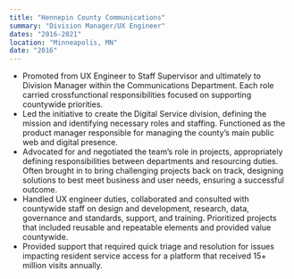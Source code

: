 ```yaml
---
title: "Hennepin County Communications"
summary: "Division Manager/UX Engineer"
dates: "2016-2021"
location: "Minneapolis, MN"
date: "2016"
---
```

- Promoted from UX Engineer to Staff Supervisor and ultimately to Division
Manager within the Communications Department. Each role carried crossfunctional
responsibilities focused on supporting countywide priorities.
- Led the initiative to create the Digital Service division, defining the mission and
identifying necessary roles and staffing. Functioned as the product manager
responsible for managing the county’s main public web and digital presence.
- Advocated for and negotiated the team’s role in projects, appropriately defining
responsibilities between departments and resourcing duties. Often brought in
to bring challenging projects back on track, designing solutions to best meet
business and user needs, ensuring a successful outcome.
- Handled UX engineer duties, collaborated and consulted with countywide staff
on design and development, research, data, governance and standards, support,
and training. Prioritized projects that included reusable and repeatable elements
and provided value countywide.
- Provided support that required quick triage and resolution for issues impacting
resident service access for a platform that received 15+ million visits annually.